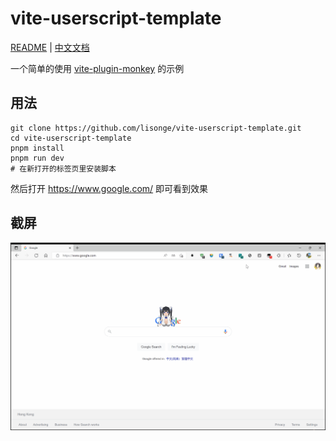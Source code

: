 # vite-userscript-template

[README](README.md) | [中文文档](README_zh.md)

一个简单的使用 [vite-plugin-monkey](https://github.com/lisonge/vite-plugin-monkey) 的示例

## 用法

```shell
git clone https://github.com/lisonge/vite-userscript-template.git
cd vite-userscript-template
pnpm install
pnpm run dev
# 在新打开的标签页里安装脚本
```

然后打开 <https://www.google.com/> 即可看到效果

## 截屏

![image](./screenshot/2022-05-12_00-41-42.gif)
